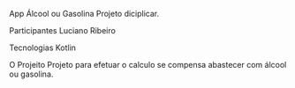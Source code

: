 App Álcool ou Gasolina
Projeto diciplicar.

Participantes
Luciano Ribeiro

Tecnologias
 Kotlin

O Projeito
Projeto para efetuar o calculo se compensa abastecer com álcool ou gasolina.
